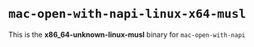 # `mac-open-with-napi-linux-x64-musl`

This is the **x86_64-unknown-linux-musl** binary for `mac-open-with-napi`
